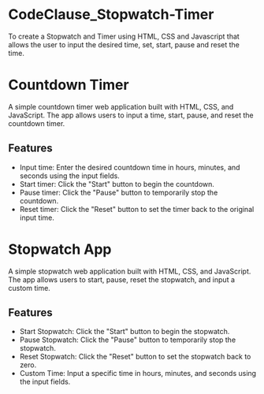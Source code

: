 # CodeClause_Stopwatch-Timer
To create a Stopwatch and Timer using HTML, CSS and Javascript that allows the user to input the desired time, set, start, pause and reset the time.
# Countdown Timer

A simple countdown timer web application built with HTML, CSS, and JavaScript. The app allows users to input a time, start, pause, and reset the countdown timer.


## Features

- Input time: Enter the desired countdown time in hours, minutes, and seconds using the input fields.
- Start timer: Click the "Start" button to begin the countdown.
- Pause timer: Click the "Pause" button to temporarily stop the countdown.
- Reset timer: Click the "Reset" button to set the timer back to the original input time.


# Stopwatch App


A simple stopwatch web application built with HTML, CSS, and JavaScript. The app allows users to start, pause, reset the stopwatch, and input a custom time.

## Features

- Start Stopwatch: Click the "Start" button to begin the stopwatch.
- Pause Stopwatch: Click the "Pause" button to temporarily stop the stopwatch.
- Reset Stopwatch: Click the "Reset" button to set the stopwatch back to zero.
- Custom Time: Input a specific time in hours, minutes, and seconds using the input fields.

